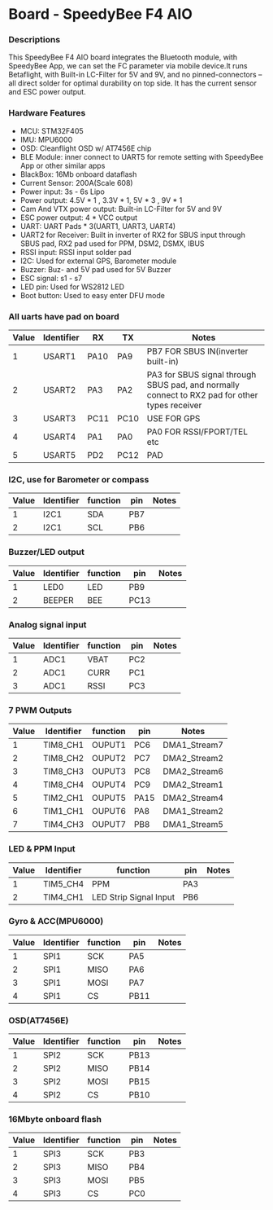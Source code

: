 # Board - SpeedyBee F4 AIO

### Descriptions
This SpeedyBee F4 AIO board integrates the Bluetooth module, with SpeedyBee App, we can set the FC parameter via mobile device.It runs Betaflight, with Built-in LC-Filter for 5V and 9V, and  no pinned-connectors – all direct solder for optimal durability on top side. It has the current sensor and ESC power output. 

### Hardware Features
* MCU: STM32F405
* IMU: MPU6000
* OSD: Cleanflight OSD w/ AT7456E chip
* BLE Module: inner connect to UART5 for remote setting with SpeedyBee App or other similar apps
* BlackBox: 16Mb onboard dataflash
* Current Sensor: 200A(Scale 608)
* Power input: 3s - 6s Lipo
* Power output: 4.5V * 1 , 3.3V * 1, 5V * 3 , 9V * 1
* Cam And VTX power output: Built-in LC-Filter for 5V and 9V
* ESC power output: 4 * VCC output
* UART: UART Pads * 3(UART1, UART3, UART4)
* UART2 for Receiver: Built in inverter of RX2 for SBUS input through SBUS pad, RX2 pad used for PPM, DSM2, DSMX, IBUS
* RSSI input: RSSI input solder pad
* I2C: Used for external GPS, Barometer module
* Buzzer: Buz- and 5V pad used for 5V Buzzer
* ESC signal: s1 - s7
* LED pin: Used for WS2812 LED
* Boot button: Used to easy enter DFU mode



### All uarts have pad on board 
| Value | Identifier   | RX   | TX   | Notes                                                                                       |
| ----- | ------------ | -----| -----| ------------------------------------------------------------------------------------------- |
| 1     | USART1       | PA10  |  PA9 |  PB7 FOR SBUS IN(inverter built-in)                                                         |
| 2     | USART2       | PA3  |  PA2 |  PA3 for SBUS signal through SBUS pad,                                                               and normally connect to RX2 pad for other types receiver |
| 3     | USART3       | PC11 |  PC10|  USE FOR GPS                                                                                |
| 4     | USART4       | PA1  |  PA0 |  PA0 FOR RSSI/FPORT/TEL etc                                                                 |
| 5     | USART5       | PD2  |  PC12|  PAD                                                                                        |


### I2C, use for Barometer or compass
| Value | Identifier   | function |  pin   | Notes                                                                                 |
| ----- | ------------ | ---------| -------| ------------------------------------------------------------------------------------- |                                                                                      
| 1     | I2C1         |    SDA   |  PB7   | 
| 2     | I2C1         |    SCL   |  PB6   | 


### Buzzer/LED output 
| Value | Identifier   | function |  pin   | Notes                                                                                 |
| ----- | ------------ | ---------| -------| ------------------------------------------------------------------------------------- |                                                                                      
| 1     | LED0         |    LED   |  PB9  | 
| 2     | BEEPER       |    BEE   |  PC13  | 


### Analog signal input
| Value | Identifier   | function  |  pin  | Notes                                                                                 |
| ----- | ------------ | ----------| ------| ------------------------------------------------------------------------------------- |                                                                                       
| 1     | ADC1         |    VBAT   |  PC2  | 
| 2     | ADC1         |    CURR   |  PC1  | 
| 3     | ADC1         |    RSSI   |  PC3  | 


### 7 PWM Outputs
| Value | Identifier   | function  |  pin  | Notes                                                                                 |
| ----- | ------------ | ----------| ------| ------------------------------------------------------------------------------------- |                                        
| 1     | TIM8_CH1     |    OUPUT1 |  PC6  |  DMA1_Stream7
| 2     | TIM8_CH2     |    OUPUT2 |  PC7  |  DMA2_Stream2
| 3     | TIM8_CH3     |    OUPUT3 |  PC8  |  DMA2_Stream6
| 4     | TIM8_CH4     |    OUPUT4 |  PC9  |  DMA2_Stream1
| 5     | TIM2_CH1     |    OUPUT5 |  PA15 |  DMA2_Stream4
| 6     | TIM1_CH1     |    OUPUT6 |  PA8  |  DMA1_Stream2
| 7     | TIM4_CH3     |    OUPUT7 |  PB8  |  DMA1_Stream5

### LED & PPM Input
| Value | Identifier   | function  |  pin  | Notes                                                                                 |
| ----- | ------------ | ----------| ------| ------------------------------------------------------------------------------------- |                                        
| 1     | TIM5_CH4     |    PPM |  PA3  | 
| 2     | TIM4_CH1     |    LED Strip Signal Input |  PB6  | 


### Gyro & ACC(MPU6000)
| Value | Identifier   | function |  pin   | Notes                                                                                 |
| ----- | ------------ | ---------| -------| ------------------------------------------------------------------------------------- |                                                                                      
| 1     | SPI1         |    SCK   |  PA5   | 
| 2     | SPI1         |    MISO  |  PA6   | 
| 3     | SPI1         |    MOSI  |  PA7   | 
| 4     | SPI1         |    CS    |  PB11   | 

### OSD(AT7456E)
| Value | Identifier   | function |  pin   | Notes                                                                                 |
| ----- | ------------ | ---------| -------| ------------------------------------------------------------------------------------- |                                                                                      
| 1     | SPI2         |    SCK   |  PB13  | 
| 2     | SPI2         |    MISO  |  PB14  | 
| 3     | SPI2         |    MOSI  |  PB15   | 
| 4     | SPI2         |    CS    |  PB10  |

### 16Mbyte onboard flash
| Value | Identifier   | function |  pin   | Notes                                                                                 |
| ----- | ------------ | ---------| -------| ------------------------------------------------------------------------------------- |                                                                                      
| 1     | SPI3         |    SCK   |  PB3  | 
| 2     | SPI3         |    MISO  |  PB4  | 
| 3     | SPI3         |    MOSI  |  PB5   | 
| 4     | SPI3         |    CS    |  PC0  | 




